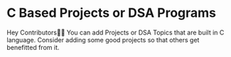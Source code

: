# C Based Projects or DSA Programs

Hey Contributors👋🏻 
You can add Projects or DSA Topics that are built in C language. Consider adding some good projects so that others get benefitted from it.
